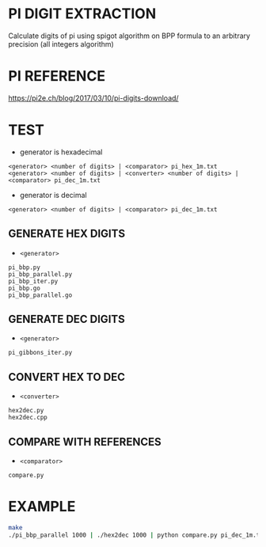 # PI DIGIT EXTRACTION

Calculate digits of pi using spigot algorithm on BPP formula to an arbitrary precision (all integers algorithm)

# PI REFERENCE

https://pi2e.ch/blog/2017/03/10/pi-digits-download/

# TEST

- generator is hexadecimal

```
<generator> <number of digits> | <comparator> pi_hex_1m.txt
<generator> <number of digits> | <converter> <number of digits> | <comparator> pi_dec_1m.txt
```

- generator is decimal

```
<generator> <number of digits> | <comparator> pi_dec_1m.txt
```

## GENERATE HEX DIGITS

- `<generator>`

```
pi_bbp.py
pi_bbp_parallel.py
pi_bbp_iter.py
pi_bbp.go
pi_bbp_parallel.go
```  

## GENERATE DEC DIGITS

- `<generator>`

```
pi_gibbons_iter.py
```

## CONVERT HEX TO DEC

- `<converter>`

```
hex2dec.py
hex2dec.cpp
```

## COMPARE WITH REFERENCES

- `<comparator>`

```
compare.py
```

# EXAMPLE

```bash
make
./pi_bbp_parallel 1000 | ./hex2dec 1000 | python compare.py pi_dec_1m.txt
```
